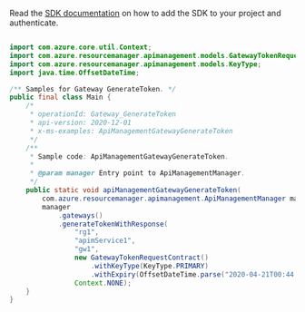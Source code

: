 Read the [SDK documentation](https://github.com/Azure/azure-sdk-for-java/blob/azure-resourcemanager-apimanagement_1.0.0-beta.2/sdk/apimanagement/azure-resourcemanager-apimanagement/README.md) on how to add the SDK to your project and authenticate.

```java

import com.azure.core.util.Context;
import com.azure.resourcemanager.apimanagement.models.GatewayTokenRequestContract;
import com.azure.resourcemanager.apimanagement.models.KeyType;
import java.time.OffsetDateTime;

/** Samples for Gateway GenerateToken. */
public final class Main {
    /*
     * operationId: Gateway_GenerateToken
     * api-version: 2020-12-01
     * x-ms-examples: ApiManagementGatewayGenerateToken
     */
    /**
     * Sample code: ApiManagementGatewayGenerateToken.
     *
     * @param manager Entry point to ApiManagementManager.
     */
    public static void apiManagementGatewayGenerateToken(
        com.azure.resourcemanager.apimanagement.ApiManagementManager manager) {
        manager
            .gateways()
            .generateTokenWithResponse(
                "rg1",
                "apimService1",
                "gw1",
                new GatewayTokenRequestContract()
                    .withKeyType(KeyType.PRIMARY)
                    .withExpiry(OffsetDateTime.parse("2020-04-21T00:44:24.2845269Z")),
                Context.NONE);
    }
}
```
